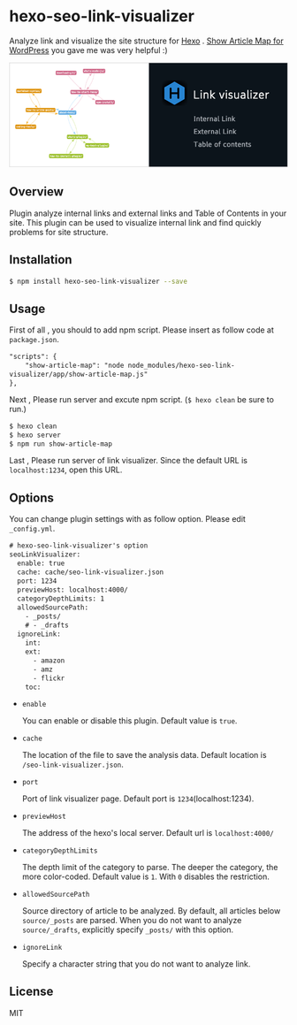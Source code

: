# hexo-seo-link-visualizer

Analyze link and visualize the site structure for [Hexo](https://github.com/hexojs/hexo) . 
[Show Article Map for WordPress](https://www.naenote.net/entry/show-article-map) you gave me was very helpful :)

![Screenshot](img/cover.png)

## Overview

Plugin analyze internal links and external links and Table of Contents in your site. This plugin can be used to visualize internal link and find quickly problems for site structure.

## Installation

``` bash
$ npm install hexo-seo-link-visualizer --save
```

## Usage

First of all , you should to add npm script. Please insert as follow code at `package.json`.

```
"scripts": {
    "show-article-map": "node node_modules/hexo-seo-link-visualizer/app/show-article-map.js"
},
```

Next , Please run server and excute npm script. (`$ hexo clean` be sure to run.)

```
$ hexo clean
$ hexo server
$ npm run show-article-map
```

Last , Please run server of link visualizer. Since the default URL is `localhost:1234`, open this URL.

## Options

You can change plugin settings with as follow option. Please edit `_config.yml`.

```
# hexo-seo-link-visualizer's option
seoLinkVisualizer:
  enable: true
  cache: cache/seo-link-visualizer.json
  port: 1234
  previewHost: localhost:4000/
  categoryDepthLimits: 1    
  allowedSourcePath:
    - _posts/
    # - _drafts
  ignoreLink:
    int:
    ext:
      - amazon
      - amz
      - flickr
    toc:
```

- `enable`

    You can enable or disable this plugin.  Default value is `true`.
    
- `cache`

    The location of the file to save the analysis data. Default location is `/seo-link-visualizer.json`.

- `port`

    Port of link visualizer page. Default port is `1234`(localhost:1234).

- `previewHost`

    The address of the hexo's local server. Default url is `localhost:4000/`
    
- `categoryDepthLimits`

    The depth limit of the category to parse. The deeper the category, the more color-coded. Default value is `1`. With `0` disables the restriction.

- `allowedSourcePath`

    Source directory of article to be analyzed. By default, all articles below `source/_posts` are parsed. When you do not want to analyze `source/_drafts`, explicitly specify `_posts/` with this option.

- `ignoreLink`

    Specify a character string that you do not want to analyze link.
    

## License

MIT
